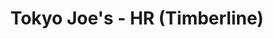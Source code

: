 ---
layout: place
title: "Tokyo Joe's - HR (Timberline)"
permalink: /colorado/highlands-ranch/tokyo-joe-s-hr-timberline.html
stateAbbr: CO
stateName: Colorado
cityName: Highlands Ranch
seo:
  name: "Tokyo Joe's - HR (Timberline)"
  type: Restaurant
  links: null
description: "Tokyo Joe's - HR (Timberline) serves delicious sushi in Highlands Ranch, Colorado. Try fresh Japanese dishes for a great dining experience. "
place_id: ChIJlzp9RvSEbIcRPuo0WN3dsms
photos:
  - name: >-
      places/ChIJlzp9RvSEbIcRPuo0WN3dsms/photos/AeeoHcLgREG9qRc1i5qImo0irKFiuJSHgbLM-gy5PRaUr1mslD16xgeGJCVKvRI-OvUniuhtxbjtapxA1gX93SJqX83P_j-mjwIyBD9X0FUK6PWotfhqUo7TsAqFNd9YPpGDzskyD-VHz1MU-DmalK1WAn9HscZFV90UrB68xd1TnLYoiR0EUndehLXXqHAPyYMNeZop2bpgXwmsbgn5e-l83PQgsrlmc_0jv7AXm-5O-ebhZ7c_1PqwFjY2LcbIPeiszCWH_qeF7tfXD7Dnma3Z6_lQ4R8ts6bnjVvb6K1dQZO0KGvYCPO_tMPWaC0Z4HGnIGGALmYiBMR_t7p_HOFgyjPu6zCuoIKnA0Ru3qsWZLIlDeYw9GIFPILBjU0nnoyxyLwxSe-0GFlFY87owDfG6IZxF2uY0b-jizpH8IL0iHaZEQ
    widthPx: 4000
    heightPx: 3000
    authorAttributions:
      - displayName: Jeremy Howie
        uri: https://maps.google.com/maps/contrib/108938506792953502330
        photoUri: >-
          https://lh3.googleusercontent.com/a-/ALV-UjVXtzUenzyJqW9pRr-Bzjy2aFv0jjAwW4dKoBVsrL7iE79Tj-7SKA=s100-p-k-no-mo
    flagContentUri: >-
      https://www.google.com/local/imagery/report/?cb_client=maps_api_places.places_api&image_key=!1e10!2sCIHM0ogKEICAgIC476Oafw&hl=en-US
    googleMapsUri: >-
      https://www.google.com/maps/place//data=!3m4!1e2!3m2!1sCIHM0ogKEICAgIC476Oafw!2e10!4m2!3m1!1s0x876c84f4467d3a97:0x6bb2dddd5834ea3e
  - name: >-
      places/ChIJlzp9RvSEbIcRPuo0WN3dsms/photos/AeeoHcKLx5ONK0-ju1KLZmFiZYpOcB3DP_fXqF4TLhQ8z0WGdmMR6dnDVsBA3Qj8_XE9AN_yovkDaF_CAaM6_zfvJc1b-V6WkcdF09BhqmoR3bHXNiKbPP4dzv0pLM15JXagk3ju2CEG5QhoL3ha3x42jNZx9n5dXpvgqJPdhhwLiQnXFSlyQrV848xwDbglgAAC_P-vTbibNpq5SJ3ubIu0AaR_bSHsyQ9rVpuYCRJGmEkiXa2ql4INVsmvxY-_sRjKGdRdJvYUUjzUyzciJRRQcWc5q0Ns00OBq05Ok71tVUNQEQ
    widthPx: 4557
    heightPx: 3040
    authorAttributions:
      - displayName: Tokyo Joe's - HR (Timberline)
        uri: https://maps.google.com/maps/contrib/108665652478054829749
        photoUri: >-
          https://lh3.googleusercontent.com/a-/ALV-UjX1jDpFZFCpZfQSlP5Pi9sy9xQ5JCs3m-rOUzpZFeFVhz2GWqXv=s100-p-k-no-mo
    flagContentUri: >-
      https://www.google.com/local/imagery/report/?cb_client=maps_api_places.places_api&image_key=!1e10!2sAF1QipNmTydhEaCNvK2NIJFbJEO4dKsrjLLoV3QVoK4q&hl=en-US
    googleMapsUri: >-
      https://www.google.com/maps/place//data=!3m4!1e2!3m2!1sAF1QipNmTydhEaCNvK2NIJFbJEO4dKsrjLLoV3QVoK4q!2e10!4m2!3m1!1s0x876c84f4467d3a97:0x6bb2dddd5834ea3e
  - name: >-
      places/ChIJlzp9RvSEbIcRPuo0WN3dsms/photos/AeeoHcIwMUBtOYpw73fUyCYQ60xCjVyI5eBSjy-x0GqHYbTmcVqUf99KaxmB9BQq4LEB9LZbTQfdImSi4Wu5_stxvml_6Wv1Xo5lapHGg7yfjBFGL-ln2eQHUHOE1BabtYELYoSbNFTAPDNrRJMZ6JdLIuTCmgZpk42gO5yEfgK4ibX33BG9VNrmnPLdAdBR8eSbyBZJNoH_53oIW4B7Wcnk7KsJMDpigCcKrs8sGpRPBMSg12CHXcpGCvViE2snNcbm27gBs4Lt3mCREVyfI047gpzmrXvCHESojtt1IzpntNSLNw
    widthPx: 4800
    heightPx: 3200
    authorAttributions:
      - displayName: Tokyo Joe's - HR (Timberline)
        uri: https://maps.google.com/maps/contrib/108665652478054829749
        photoUri: >-
          https://lh3.googleusercontent.com/a-/ALV-UjX1jDpFZFCpZfQSlP5Pi9sy9xQ5JCs3m-rOUzpZFeFVhz2GWqXv=s100-p-k-no-mo
    flagContentUri: >-
      https://www.google.com/local/imagery/report/?cb_client=maps_api_places.places_api&image_key=!1e10!2sAF1QipMMIkjsDwm4vSTOyYRMNuwRJnrYuZTQJOHo1wjO&hl=en-US
    googleMapsUri: >-
      https://www.google.com/maps/place//data=!3m4!1e2!3m2!1sAF1QipMMIkjsDwm4vSTOyYRMNuwRJnrYuZTQJOHo1wjO!2e10!4m2!3m1!1s0x876c84f4467d3a97:0x6bb2dddd5834ea3e
  - name: >-
      places/ChIJlzp9RvSEbIcRPuo0WN3dsms/photos/AeeoHcKt4gmGdWlwAgMXkP9psFQQcuYAqgRsAu5SAxMn85QzR21wyUpvN8wWIaMlV9Yxc6zjfpZYoWaZKf3AyMz7JtTwU8B-pOFV5eJreXW8rTNdOhoNEoScNmXCUfBIeoc1Z17HBlOHMJ0_9wc1tj3qDwcg9uSxx7vkjTr935qARSwfdcQkXU4HGqkuESFH1KK8xv3Jtip56mpk5PQREyy4e6H1F3oXo37KYl4ygWAbVqEHO7msyAQ8BRNvClTsxhzPtj6S6jln4ix-qE98qf0hTUoPNuWdS1f7_lDeAXEsrRvpuoC6QY9XDunqsSBYk9vQAapJAHizXUv1LJNsUc0pRrBaiMmCuOzKmhaPKd1Ak_1HxdKEU7vvSu0CeHstuo8JNa5iB5CM6DALo7BqvujxBORYpve6ycVx45RqrwZRjbGRUwsH
    widthPx: 3000
    heightPx: 4000
    authorAttributions:
      - displayName: Brad Kellmayer
        uri: https://maps.google.com/maps/contrib/111253435504544434591
        photoUri: >-
          https://lh3.googleusercontent.com/a-/ALV-UjUojwuVC1e8TFquV2EAuNjCS2uScFw2TZCOdxSlSN4wXfprkwdgDw=s100-p-k-no-mo
    flagContentUri: >-
      https://www.google.com/local/imagery/report/?cb_client=maps_api_places.places_api&image_key=!1e10!2sCIHM0ogKEICAgICpxqjgigE&hl=en-US
    googleMapsUri: >-
      https://www.google.com/maps/place//data=!3m4!1e2!3m2!1sCIHM0ogKEICAgICpxqjgigE!2e10!4m2!3m1!1s0x876c84f4467d3a97:0x6bb2dddd5834ea3e
  - name: >-
      places/ChIJlzp9RvSEbIcRPuo0WN3dsms/photos/AeeoHcKWe_P1qa5XU0lHKW-VOhJFmvi4y-CNPqq3t4BBdDs1yhuFlBOL7MRaH61CKj4Y0o7htVY2GlNBvAb_mAu7Ka7fX6M8m2sPjMj9bC5C_B25947eZ4ZDXML1Fw3rw4ppUz0WqSrxqsOmTxtc_kPz4USSwaqZm-L7VVOZIQ1Pp26q899IC5Cs6Di4AWMfuL1nGHIa7tbKYLtrfLDxBpZRxSOZ1fq6mJnTj1HUsJ2vcbEy-7z_m6Y4GiVBlLcsggG8aVF6a3GXg5VfAM_-Ql7LRK5qND1WsnhDlbVPIZ9p63dKTA
    widthPx: 4800
    heightPx: 3200
    authorAttributions:
      - displayName: Tokyo Joe's - HR (Timberline)
        uri: https://maps.google.com/maps/contrib/108665652478054829749
        photoUri: >-
          https://lh3.googleusercontent.com/a-/ALV-UjX1jDpFZFCpZfQSlP5Pi9sy9xQ5JCs3m-rOUzpZFeFVhz2GWqXv=s100-p-k-no-mo
    flagContentUri: >-
      https://www.google.com/local/imagery/report/?cb_client=maps_api_places.places_api&image_key=!1e10!2sAF1QipMhiWdaCYdbNFXWyIKt6KweoHhSvExvtPVhvMHy&hl=en-US
    googleMapsUri: >-
      https://www.google.com/maps/place//data=!3m4!1e2!3m2!1sAF1QipMhiWdaCYdbNFXWyIKt6KweoHhSvExvtPVhvMHy!2e10!4m2!3m1!1s0x876c84f4467d3a97:0x6bb2dddd5834ea3e
  - name: >-
      places/ChIJlzp9RvSEbIcRPuo0WN3dsms/photos/AeeoHcK1oroabcOOEmupj48uTitrSqUHgYe29BkcZ9qdaFb2Gjpr3NCtoo6fc3mfrnn-3vn1U6RzoLaof6DheBon3G8ih1e6YGrxaQl_XsD61-aTLJHzSgQHJKS9_iktm5Hm-RURNX2EM9GN_0oc_kwWh8t5GU7hIL6r6jZpjss6DYvSaoqCCNG9Fh3EHojmbm6mIWLt17yuPYnpAEZIgZTm9aVqD1mkb8RUgCj276KLNRfBCAHX5dbDNFGIiXoskAm60lvR58jV2f3SMPnTFSU-C_rvTd5mGWMWcZWxIsPko6EtNCp-XxUm_GJrSdSMiDKNgxuvQLBr5i2UjdfISzWj_NSyHZ7W85JNexScoRRAkM-cq_xcXEPvjPOsm0szji51dm3v1fZc1jO1Qk-sGtio3imyofE3F5kORfJKCW1PLnfGXdY
    widthPx: 1920
    heightPx: 1080
    authorAttributions:
      - displayName: Jeremy Herman
        uri: https://maps.google.com/maps/contrib/106494629068371606903
        photoUri: >-
          https://lh3.googleusercontent.com/a-/ALV-UjWB5i0ZbUHv10nkudJWtMMU_lYGVkmbjNDC9UXhyS0HxhHF2luI=s100-p-k-no-mo
    flagContentUri: >-
      https://www.google.com/local/imagery/report/?cb_client=maps_api_places.places_api&image_key=!1e10!2sCIHM0ogKEICAgID4_Kv8iAE&hl=en-US
    googleMapsUri: >-
      https://www.google.com/maps/place//data=!3m4!1e2!3m2!1sCIHM0ogKEICAgID4_Kv8iAE!2e10!4m2!3m1!1s0x876c84f4467d3a97:0x6bb2dddd5834ea3e
  - name: >-
      places/ChIJlzp9RvSEbIcRPuo0WN3dsms/photos/AeeoHcK2xCYoQUMq-d79MyK9QctIoXruXLK7JC2LB186P-8ElczUmpYne2N9UKcZO7ZZTPtVQP6tfoaAePF2ZAAOvIrUgw8GpRUJ9dX0Gd8RzgHD_qrZNj7I4NbB2b8qgy_4-QSekhgPWly_X8TBgR15AHOgqF1my28CL47rI1_yd_ENRfss71nQcd8Ims59BUlMd7RXAQ11luL3Lgfkpjj8GRcSBVr79F0E0MRljGk51FRG2HTceFU9HMf9IbhOPyVyJkDV0L9u-jRdhPreztV_u6Fb-ygLrQYWJyDAKGFCrGFKRlZOMqLJNGIJabuwgmqtqaI96lx8qDVnc580uQ_rQQ_5Q51ApTdZVTIHxJ0CvYlAQFy1A3vE54MYIF_BV8l_L_NFu_xNPwOUJ5lpsDvJmFzINUpdNFOb_QVvZjzrf2EQeg
    widthPx: 4032
    heightPx: 3024
    authorAttributions:
      - displayName: Daniel Campbell
        uri: https://maps.google.com/maps/contrib/110119134273864459678
        photoUri: >-
          https://lh3.googleusercontent.com/a-/ALV-UjUhB-v0CDwqAVEiHGyNdFCzSwDpMFwDipuM9B2-m84-KoqP7sv7=s100-p-k-no-mo
    flagContentUri: >-
      https://www.google.com/local/imagery/report/?cb_client=maps_api_places.places_api&image_key=!1e10!2sCIHM0ogKEICAgICJh5yBAQ&hl=en-US
    googleMapsUri: >-
      https://www.google.com/maps/place//data=!3m4!1e2!3m2!1sCIHM0ogKEICAgICJh5yBAQ!2e10!4m2!3m1!1s0x876c84f4467d3a97:0x6bb2dddd5834ea3e
  - name: >-
      places/ChIJlzp9RvSEbIcRPuo0WN3dsms/photos/AeeoHcLzY5e7wsNYX4CDppJ5Lv7rc60WJha5ceHc5r_ZtyKa0l2NPlrKVVpFawFDeGbhMwM3ncK5OhmYerODiPXAxMJHclq0Z7Qv0QSgg0J2A8ohGejto1UpCQDJA9CtED6viLEYyRKa_tC1R5CiqNUBD6sAGYcy3khVjQ8CRGoYTochmVLA0BtbrtfD29yyrlQjmbrAbjxdC_g_cDpY1Q5-k-v2QE7CHHHo5-AfRu2MsB307LYFwocgKjSiBaQ4K0OzWMZCJUUCRHGlWXnM9NpPbCqu7gJaoGVH4Jr18nH-juOzFudwriHa8y4r6aQPdukdVF6tT4ayey0S59zUjUD4CLZb8B9m3YgoSkw9nfwQMjSae6xFizRsP6VXhVJZENa6pTm4_6Udjv0sakFjFm3LQ1nofO-2QEzt7_fpAn_CYDqFJ6Q
    widthPx: 3024
    heightPx: 4032
    authorAttributions:
      - displayName: Abdulaziz
        uri: https://maps.google.com/maps/contrib/118391544304517459032
        photoUri: >-
          https://lh3.googleusercontent.com/a-/ALV-UjVHFJNNkyU9BGtX_HZy1t9MlC5E4Hb7A9tA5KfRtAElY_ZJ3HNB=s100-p-k-no-mo
    flagContentUri: >-
      https://www.google.com/local/imagery/report/?cb_client=maps_api_places.places_api&image_key=!1e10!2sCIHM0ogKEICAgICBvpTvngE&hl=en-US
    googleMapsUri: >-
      https://www.google.com/maps/place//data=!3m4!1e2!3m2!1sCIHM0ogKEICAgICBvpTvngE!2e10!4m2!3m1!1s0x876c84f4467d3a97:0x6bb2dddd5834ea3e
  - name: >-
      places/ChIJlzp9RvSEbIcRPuo0WN3dsms/photos/AeeoHcLrxieLNIJWP62mgLRoscYGsmTCh8ulaH8Py9MttzR-38czO2MdyrAZPTgp-bRrjz2co7Sg8e-pLzeO3tqcIGYdbhd5q2LN9pTmKPZZ-dd8pY0XMFLLWRtL3jHD9Tzn8H6Dq0FH7-Bjc5pKCMJ6-TzC_-3H_YE-YB5W4el2Q4oICDm29vly8BdVcmmP0CmwYW0avN8FQ0jpJbMu0bhmG4BNjbrdnoWIBlwfcTiQ3WgDjqnT34dNaSQApfLU0pAWUbwEopuiVcaDEXFwIvn-JQ9J6v-Ru4gtHV9JDV5oIrBKlyuPg_uyERtqzNCMm38xU_oS6c-4mknyHJLCMoF-5_SRHg3vgWYGBsxGThUAUb7FWZHZPYACrgwHmsp8pJpE6X_LfHqYthJhvRbHdSS_NI4WNBHkJ_yxD2UsYNUysEF_dQ
    widthPx: 3024
    heightPx: 4032
    authorAttributions:
      - displayName: Bijan Eckels
        uri: https://maps.google.com/maps/contrib/100791685851570586241
        photoUri: >-
          https://lh3.googleusercontent.com/a-/ALV-UjXwTF7V0qDn3tKWcX4BoW_AvI0yr4DOLUGCjzhO-jBR5XvfxxaL=s100-p-k-no-mo
    flagContentUri: >-
      https://www.google.com/local/imagery/report/?cb_client=maps_api_places.places_api&image_key=!1e10!2sCIHM0ogKEICAgID274y5eQ&hl=en-US
    googleMapsUri: >-
      https://www.google.com/maps/place//data=!3m4!1e2!3m2!1sCIHM0ogKEICAgID274y5eQ!2e10!4m2!3m1!1s0x876c84f4467d3a97:0x6bb2dddd5834ea3e
  - name: >-
      places/ChIJlzp9RvSEbIcRPuo0WN3dsms/photos/AeeoHcIKIEFWgdsZw5PXgamqS4wr5oRCkU28ftwC4GMsPTFnBrpKM9lcXJV_Z_ragRvX5wx7SRbEBFHfcTZIv0KvfWFSaG4QoaCsD_mQEaQG2y9robfZe1-Ufg7td2ulMcc4KBCsI0ENM31T3C_nXeWZ4WZ5S-PdgV0hzUW_QcRPGoSE6IDcL0GxZPRBM8IFyH0J7DmmZYpJBcsF1OPR-eY_LxFvI6IRUcJHDSzlRCvlKhiNFlbQJL5lo8NCvIIsnmx9hsiWge2u4QZ3bZPpNdqPuLCz-T-4EFPEYsxJzN5xP7Id43x0rIZaS6pd1GWp7VfJA1IGoRKP6XUMb6zZONiM1AuoLrEiK4S8ZdFGuy8TjQ45DTZn5eRV15Y7K5qOO8tkK4v9nGtH3tE1F5oAE0SCZ7KoQqfacaq5cWOfnUGXifiFUQTQ
    widthPx: 3024
    heightPx: 4032
    authorAttributions:
      - displayName: Travis Garcia
        uri: https://maps.google.com/maps/contrib/111560683055942078443
        photoUri: >-
          https://lh3.googleusercontent.com/a/ACg8ocKHGNm_OsOfipoBf9zPLyAM7Jgt1UvAzfQ6kFLm20MJDnMctQ=s100-p-k-no-mo
    flagContentUri: >-
      https://www.google.com/local/imagery/report/?cb_client=maps_api_places.places_api&image_key=!1e10!2sCIHM0ogKEICAgID3tqqfnAE&hl=en-US
    googleMapsUri: >-
      https://www.google.com/maps/place//data=!3m4!1e2!3m2!1sCIHM0ogKEICAgID3tqqfnAE!2e10!4m2!3m1!1s0x876c84f4467d3a97:0x6bb2dddd5834ea3e
address: 6642 Timberline Rd, Highlands Ranch, CO 80130, USA
street: 6642 Timberline Rd
city: Highlands Ranch
state: CO
zip: '80130'
country: USA
neighborhood: null
latitude: '39.543047'
longitude: '-104.911565'
accessibility_options:
  wheelchairAccessibleParking: true
  wheelchairAccessibleEntrance: true
  wheelchairAccessibleRestroom: true
  wheelchairAccessibleSeating: true
business_status: OPERATIONAL
name: Tokyo Joe's - HR (Timberline)
google_maps_links:
  directionsUri: >-
    https://www.google.com/maps/dir//''/data=!4m7!4m6!1m1!4e2!1m2!1m1!1s0x876c84f4467d3a97:0x6bb2dddd5834ea3e!3e0
  placeUri: https://maps.google.com/?cid=7760509050650159678
  writeAReviewUri: >-
    https://www.google.com/maps/place//data=!4m3!3m2!1s0x876c84f4467d3a97:0x6bb2dddd5834ea3e!12e1
  reviewsUri: >-
    https://www.google.com/maps/place//data=!4m4!3m3!1s0x876c84f4467d3a97:0x6bb2dddd5834ea3e!9m1!1b1
  photosUri: >-
    https://www.google.com/maps/place//data=!4m3!3m2!1s0x876c84f4467d3a97:0x6bb2dddd5834ea3e!10e5
primary_type: Asian Restaurant
opening_hours:
  regular: null
  current: null
secondary_opening_hours:
  regular:
    weekdayDescriptions: null
    type: null
  current:
    weekdayDescriptions: null
    type: null
phone: null
price_level: null
price_range: null
rating: null
rating_count: 0
website: null
reviews: null
parking_options: null
payment_options: null
allow_dogs: null
curbside_pickup: null
delivery: null
dine_in: null
good_for_children: null
good_for_groups: null
good_for_sports: null
live_music: null
menu_for_children: null
outdoor_seating: null
reservable: null
restroom: null
serves_beer: null
serves_breakfast: null
serves_brunch: null
serves_cocktails: null
serves_coffee: null
serves_dinner: null
serves_dessert: null
serves_lunch: null
serves_vegetarian_food: null
serves_wine: null
takeout: null
update_category: essentials
summary: null

---
